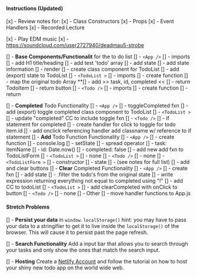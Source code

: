 #### Instructions (Updated)

[x] - Review notes for:
  [x] - Class Constructors
  [x] - Props
  [x] - Event Handlers
  [x] - Recorded Lecture

[x] - Play EDM music
  [x] - https://soundcloud.com/user2727940/deadmau5-strobe

[] - **Base Components/Functionalit** for the to do list
  [] - `<App />`
    [] - imports
    [] - add H1 title/heading
    [] - add test 'todo' array
    [] - add state
      [] - add state information
    [] - render
      [] - create class component for TodoList
      [] - add (export) state to TodoList
  [] - `<TodoList >`
    [] - imports
    [] - create function
      [] - map the original todo Array
        **[] - add >> task, id, completed << 
      [] - return TodoItem
      [] - return button
  [] - `<Todo />` 
    [] - imports 
    [] - create function 
      [] - return 

[] - **Completed** Todo Functionality
  [] - `<App />`
    [] - toggleCompleted fxn
    [] - add (export) toggle completed class component to TodoList
  [] - `<TodoList >`
    [] - update "completed" CC to include toggle fxn
  [] - `<Todo />` 
    [] - if statement for completed
    [] - create handler for click to toggle for todo item.id
    [] - add onclick referencing handler add classname w/ reference to if statement
[] - **Add** Todo Function Functionality
  [] - `<App />`
    [] - create function
    [] - console.log
    [] - setState
      [] - spread operator
      [] - task: itemName
      [] - id: Date.now()
      [] - completed: false
    [] - add new add fxn to TodoListForm
  [] - `<TodoList >`
    [] - none
  [] - `<Todo />` 
    [] - none
  [] - `<TodoListForm >`
    [] - constructor
      [] - state
      [] - (see notes for full list)
      [] - add and clear buttons
[] - **Clear** Completed Functionality
  [] - `<App />`
      [] - create fxn
        [] - add state
        [] - .filter the todo's from the original state
        [] - write expression returning everything not equal to completed using "!"
      [] - add CC to todoList
  [] - `<TodoList >`
    [] - add clearCompleted with onClick to button 
  [] - `<Todo />`
    [] - none
[] - Other
  [] - move handler functions to App.js



#### Stretch Problems

[] - **Persist your data** in `window.localStorage()` hint: you may have to pass your data to a stringifier to get it to live inside the `localStorage()` of the browser. This will cause it to persist past the page refresh.

[] - **Search Functionality** Add a input bar that allows you to search through your tasks and only show the ones that match the search input.

[] - **Hosting** Create a [Netlify Account](https://www.netlify.com/) and follow the tutorial on how to host your shiny new todo app on the world wide web.
